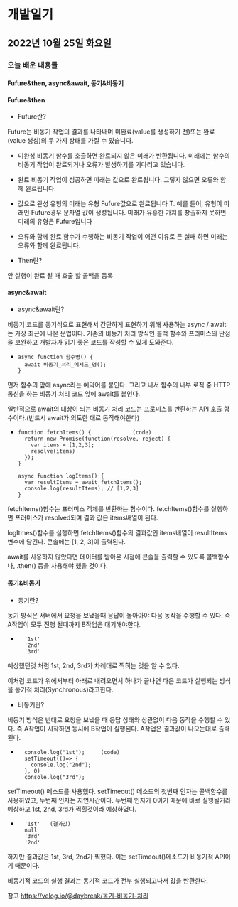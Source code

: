 # 개발일기
## 2022년 10월 25일 화요일 
### 오늘 배운 내용들
#### Fufure&then, async&await, 동기&비동기

#### Fufure&then

- Fufure란?

Future는 비동기 작업의 결과를 나타내며 미완료(value를 생성하기 전)또는 완료(value 생성)의 두 가지 상태를 가질 수 있습니다.

- 미완성
비동기 함수를 호출하면 완료되지 않은 미래가 반환됩니다. 미래에는 함수의 비동기 작업이 완료되거나 오류가 발생하기를 기다리고 있습니다.

- 완료
비동기 작업이 성공하면 미래는 값으로 완료됩니다. 그렇지 않으면 오류와 함께 완료됩니다.

- 값으로 완성
유형의 미래는 유형 Fufure값으로 완료됩니다 T. 예를 들어, 유형이 미래인 Fufure경우 문자열 값이 생성됩니다.
미래가 유횽한 가치를 창출하지 못하면 미래의 유형은 Fufure입니다

- 오류와 함께 완료
함수가 수행하는 비동기 작업이 어떤 이유로 든 실패 하면 미래는 오류와 함께 완료됩니다.

- Then란?

앞 실행이 완료 될 때 호출 할 콜백을 등록

#### async&await

- async&await란?

비동기 코드를 동기식으로 표현해서 간단하게 표현하기 위해 사용하는 async / await는 가장 최근에 나온 문법이다.
기존의 비동기 처리 방식인 콜백 함수와 프러미스의 단점을 보완하고 개발자가 읽기 좋은 코드를 작성할 수 있게 도와준다.

-     async function 함수명() {
        await 비동기_처리_메서드_명();
      }
      
먼저 함수의 앞에 async라는 예약어를 붙인다. 그리고 나서 함수의 내부 로직 중 HTTP 통신을 하는 비동기 처리 코드 앞에 await를 붙인다.

일반적으로 await의 대상이 되는 비동기 처리 코드는 프로미스를 반환하는 API 호출 함수이다.(반드시 await가 의도한 대로 동작해야한다)

-     function fetchItems() {             (code)
        return new Promise(function(resolve, reject) {
          var items = [1,2,3];
          resolve(items)
        });
      }

      async function logItems() {
        var resultItems = await fetchItems();
        console.log(resultItems); // [1,2,3]
      }
      
fetchItems()함수는 프러미스 객체를 반환하는 함수이다.
fetchItems()함수를 실행하면 프러미스가 resolved되며 결과 값은
items배열이 된다.

logItmes()함수를 실행하면 fetchItems()함수의 결과값인 items배열이 resultItems 변수에 담긴다. 콘솔에는 [1, 2, 3]이 출력된다.

await를 사용하지 않았다면 데이터를 받아온 시점에 콘솔을 출력할 수 있도록 콜백함수나, .then() 등을 사용해야 했을 것이다.

#### 동기&비동기

- 동기란?

동기 방식은 서버에서 요청을 보냈을때 응답이 돌아아야 다음 동작을 수행할 수 있다. 즉 A작업이 모두 진행 될때까지 B작업은 대기해야한다.

-       '1st'
        '2nd'
        '3rd'
    
예상했던것 처럼 1st, 2nd, 3rd가 차례대로 찍히는 것을 알 수 있다. 

이처럼 코드가 위에서부터 아래로 내려오면서 하나가 끝나면 다음 코드가 실행되는 방식을 동기적 처리(Synchronous)라고한다.

- 비동기란?

비동기 방식은 반대로 요청을 보냈을 때 응답 상태와 상관없이 다음 동작을 수행할 수 있다. 
즉 A작업이 시작하면 동시에 B작업이 실행된다. A작업은 결과값이 나오는대로 출력된다.

-       console.log("1st");     (code)
        setTimeout(()=> {
          console.log("2nd");
        }, 0)
        console.log("3rd");
        
setTimeout() 메소드를 사용했다.
setTimeout() 메소드의 첫번째 인자는 콜백함수를 사용하였고, 두번째 인자는 지연시간이다.
두번째 인자가 0이기 때문에 바로 실행될거라 예상하고
1st, 2nd, 3rd가 찍힐것이라 예상하였다.

-       '1st'   (결과값)
        null
        '3rd'
        '2nd'
        
하지만 결과값은 1st, 3rd, 2nd가 찍혔다.
이는 setTimeout()메소드가 비동기적 API이기 때문이다.

비동기적 코드의 실행 결과는 동기적 코드가 전부 실행되고나서 값을 반환한다.        

참고 https://velog.io/@daybreak/동기-비동기-처리
